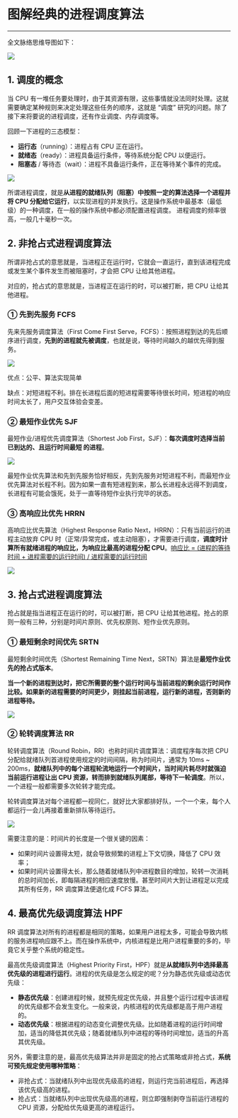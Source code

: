 # 图解经典的进程调度算法

---

全文脉络思维导图如下：

![](https://gitee.com/veal98/images/raw/master/img/20210221150029.png)

## 1. 调度的概念

当 CPU 有一堆任务要处理时，由于其资源有限，这些事情就没法同时处理。这就需要确定某种规则来决定处理这些任务的顺序，这就是 “调度” 研究的问题。除了接下来将要说的进程调度，还有作业调度、内存调度等。

回顾一下进程的三态模型：

- **运行态**（running）：进程占有 CPU 正在运行。
- **就绪态**（ready）：进程具备运行条件，等待系统分配 CPU 以便运行。
- **阻塞态** / 等待态（wait）：进程不具备运行条件，正在等待某个事件的完成。

![](https://gitee.com/veal98/images/raw/master/img/20210219154606.png)

所谓进程调度，就是**从进程的就绪队列（阻塞）中按照一定的算法选择一个进程并将 CPU 分配给它运行**，以实现进程的并发执行。这是操作系统中最基本（最低级）的一种调度，在一般的操作系统中都必须配置进程调度。 进程调度的频率很高，一般几十毫秒一次。

## 2. 非抢占式进程调度算法

所谓非抢占式的意思就是，当进程正在运行时，它就会一直运行，直到该进程完成或发生某个事件发生而被阻塞时，才会把 CPU 让给其他进程。

对应的，抢占式的意思就是，当进程正在运行的时，可以被打断，把 CPU 让给其他进程。

### ① 先到先服务 FCFS

先来先服务调度算法（First Come First Serve，FCFS）：按照进程到达的先后顺序进行调度，**先到的进程就先被调度**，也就是说，等待时间越久的越优先得到服务。

![](https://gitee.com/veal98/images/raw/master/img/20210221141209.png)

优点：公平、算法实现简单

缺点：对短进程不利。排在长进程后面的短进程需要等待很长时间，短进程的响应时间太长了，用户交互体验会变差。

### ② 最短作业优先 SJF

最短作业/进程优先调度算法（Shortest Job First，SJF）：**每次调度时选择当前已到达的、且运行时间最短 的进程**。

![](https://gitee.com/veal98/images/raw/master/img/20200528095504.png)



最短作业优先算法和先到先服务恰好相反，先到先服务对短进程不利，而最短作业优先算法对长程不利。因为如果一直有短进程到来，那么长进程永远得不到调度，长进程有可能会饿死，处于一直等待短作业执行完毕的状态。

### ③ 高响应比优先 HRRN

高响应比优先算法（Highest Response Ratio Next，HRRN）：只有当前运行的进程主动放弃 CPU 时（正常/异常完成，或主动阻塞），才需要进行调度，**调度时计算所有就绪进程的响应比，为响应比最高的进程分配 CPU**。<u>响应比 = (进程的等待时间 + 进程需要的运行时间) / 进程需要的运行时间</u>

![](https://gitee.com/veal98/images/raw/master/img/20200528095547.png)

## 3. 抢占式进程调度算法

抢占就是指当进程正在运行的时，可以被打断，把 CPU 让给其他进程。抢占的原则一般有三种，分别是时间片原则、优先权原则、短作业优先原则。

### ① 最短剩余时间优先 SRTN

最短剩余时间优先（Shortest Remaining Time Next，SRTN）算法是**最短作业优先的抢占式版本**。

**当一个新的进程到达时，把它所需要的整个运行时间与当前进程的剩余运行时间作比较。如果新的进程需要的时间更少，则挂起当前进程，运行新的进程，否则新的进程等待。**

![](https://gitee.com/veal98/images/raw/master/img/20210221141239.png)

### ② 轮转调度算法 RR

轮转调度算法（Round Robin，RR）也称时间片调度算法：调度程序每次把 CPU 分配给就绪队列首进程使用规定的时间间隔，称为时间片，通常为 10ms ~ 200ms，**就绪队列中的每个进程轮流地运行一个时间片，当时间片耗尽时就强迫当前运行进程让出 CPU 资源，转而排到就绪队列尾部，等待下一轮调度**。所以，一个进程一般都需要多次轮转才能完成。

轮转调度算法对每个进程都一视同仁，就好比大家都排好队，一个一个来，每个人都运行一会儿再接着重新排队等待运行。

![](https://gitee.com/veal98/images/raw/master/img/20210221145415.png)

需要注意的是：时间片的长度是一个很关键的因素：

- 如果时间片设置得太短，就会导致频繁的进程上下文切换，降低了 CPU 效率；
- 如果时间片设置得太长，那么随着就绪队列中进程数目的增加，轮转一次消耗的总时间加长，即每隔进程的相应速度放慢。甚至时间片大到让进程足以完成其所有任务，RR 调度算法便退化成 FCFS 算法。

## 4. 最高优先级调度算法 HPF

RR 调度算法对所有的进程都是相同的策略，如果用户进程太多，可能会导致内核的服务进程响应跟不上。而在操作系统中，内核进程是比用户进程重要的多的，毕竟它关乎整个系统的稳定性。

最高优先级调度算法（Highest Priority First，HPF）就是**从就绪队列中选择最高优先级的进程进行运行**。进程的优先级是怎么规定的呢？分为静态优先级或动态优先级：

- **静态优先级**：创建进程时候，就预先规定优先级，并且整个运行过程中该进程的优先级都不会发生变化。一般来说，内核进程的优先级都是高于用户进程的。
- **动态优先级**：根据进程的动态变化调整优先级。比如随着进程的运行时间增加，适当的降低其优先级；随着就绪队列中进程的等待时间增加，适当的升高其优先级。

另外，需要注意的是，最高优先级算法并非是固定的抢占式策略或非抢占式，**系统可预先规定使用哪种策略**：

- 非抢占式：当就绪队列中出现优先级高的进程，则运行完当前进程后，再选择该优先级高的进程。
- 抢占式：当就绪队列中出现优先级高的进程，则立即强制剥夺当前运行进程的 CPU 资源，分配给优先级更高的进程运行。

